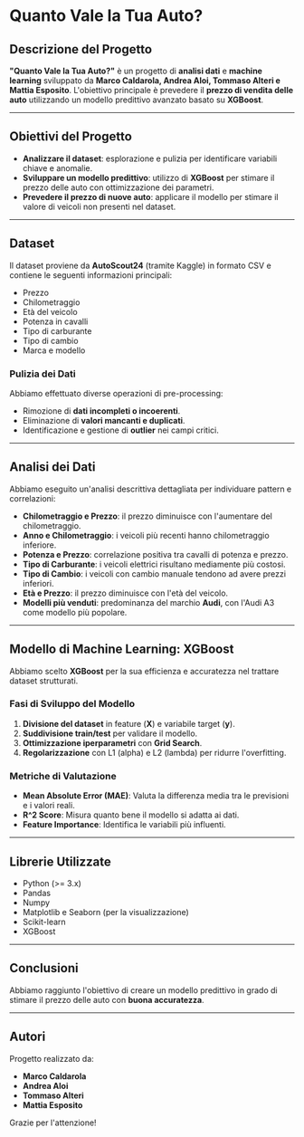 # Quanto Vale la Tua Auto?

## Descrizione del Progetto

**"Quanto Vale la Tua Auto?"** è un progetto di **analisi dati** e **machine learning** sviluppato da **Marco Caldarola, Andrea Aloi, Tommaso Alteri e Mattia Esposito**. L'obiettivo principale è prevedere il **prezzo di vendita delle auto** utilizzando un modello predittivo avanzato basato su **XGBoost**.

---

## Obiettivi del Progetto

- **Analizzare il dataset**: esplorazione e pulizia per identificare variabili chiave e anomalie.
- **Sviluppare un modello predittivo**: utilizzo di **XGBoost** per stimare il prezzo delle auto con ottimizzazione dei parametri.
- **Prevedere il prezzo di nuove auto**: applicare il modello per stimare il valore di veicoli non presenti nel dataset.

---

## Dataset

Il dataset proviene da **AutoScout24** (tramite Kaggle) in formato CSV e contiene le seguenti informazioni principali:

- Prezzo
- Chilometraggio
- Età del veicolo
- Potenza in cavalli
- Tipo di carburante
- Tipo di cambio
- Marca e modello

### Pulizia dei Dati

Abbiamo effettuato diverse operazioni di pre-processing:

- Rimozione di **dati incompleti o incoerenti**.
- Eliminazione di **valori mancanti e duplicati**.
- Identificazione e gestione di **outlier** nei campi critici.

---

## Analisi dei Dati

Abbiamo eseguito un'analisi descrittiva dettagliata per individuare pattern e correlazioni:

- **Chilometraggio e Prezzo**: il prezzo diminuisce con l'aumentare del chilometraggio.
- **Anno e Chilometraggio**: i veicoli più recenti hanno chilometraggio inferiore.
- **Potenza e Prezzo**: correlazione positiva tra cavalli di potenza e prezzo.
- **Tipo di Carburante**: i veicoli elettrici risultano mediamente più costosi.
- **Tipo di Cambio**: i veicoli con cambio manuale tendono ad avere prezzi inferiori.
- **Età e Prezzo**: il prezzo diminuisce con l'età del veicolo.
- **Modelli più venduti**: predominanza del marchio **Audi**, con l'Audi A3 come modello più popolare.

---

## Modello di Machine Learning: XGBoost

Abbiamo scelto **XGBoost** per la sua efficienza e accuratezza nel trattare dataset strutturati.

### Fasi di Sviluppo del Modello

1. **Divisione del dataset** in feature (**X**) e variabile target (**y**).
2. **Suddivisione train/test** per validare il modello.
3. **Ottimizzazione iperparametri** con **Grid Search**.
4. **Regolarizzazione** con L1 (alpha) e L2 (lambda) per ridurre l'overfitting.

### Metriche di Valutazione

- **Mean Absolute Error (MAE)**: Valuta la differenza media tra le previsioni e i valori reali.
- **R^2 Score**: Misura quanto bene il modello si adatta ai dati.
- **Feature Importance**: Identifica le variabili più influenti.

---

## Librerie Utilizzate

- Python (>= 3.x)
- Pandas
- Numpy
- Matplotlib e Seaborn (per la visualizzazione)
- Scikit-learn
- XGBoost

---

## Conclusioni

Abbiamo raggiunto l'obiettivo di creare un modello predittivo in grado di stimare il prezzo delle auto con **buona accuratezza**.

---

## Autori

Progetto realizzato da:

- **Marco Caldarola**
- **Andrea Aloi**
- **Tommaso Alteri**
- **Mattia Esposito**

Grazie per l'attenzione!

